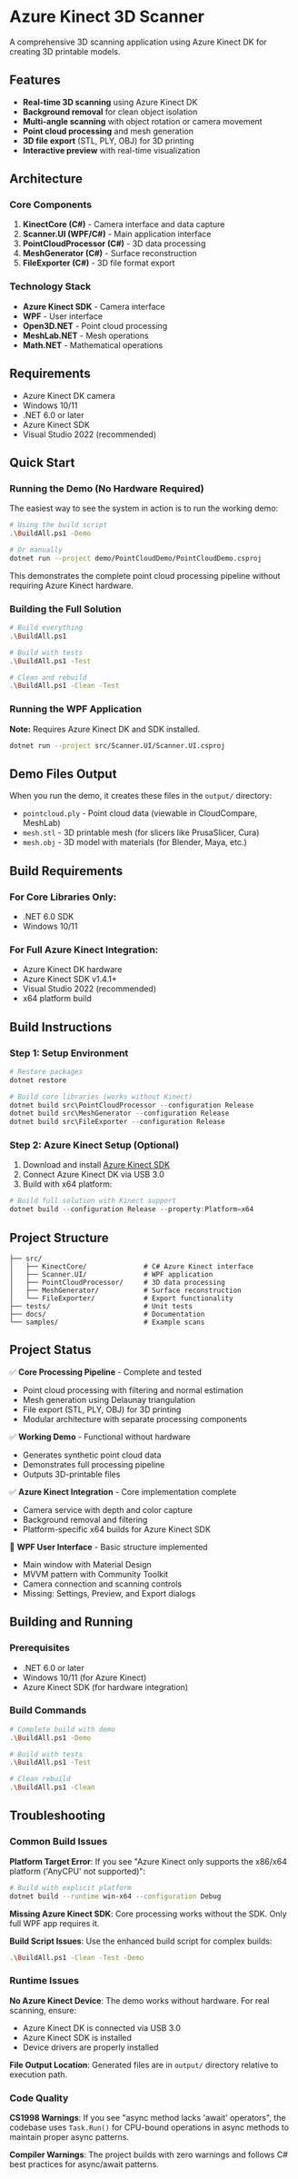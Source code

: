 # Azure Kinect 3D Scanner

A comprehensive 3D scanning application using Azure Kinect DK for creating 3D printable models.

## Features

- **Real-time 3D scanning** using Azure Kinect DK
- **Background removal** for clean object isolation
- **Multi-angle scanning** with object rotation or camera movement
- **Point cloud processing** and mesh generation
- **3D file export** (STL, PLY, OBJ) for 3D printing
- **Interactive preview** with real-time visualization

## Architecture

### Core Components

1. **KinectCore (C#)** - Camera interface and data capture
2. **Scanner.UI (WPF/C#)** - Main application interface
3. **PointCloudProcessor (C#)** - 3D data processing
4. **MeshGenerator (C#)** - Surface reconstruction
5. **FileExporter (C#)** - 3D file format export

### Technology Stack

- **Azure Kinect SDK** - Camera interface
- **WPF** - User interface
- **Open3D.NET** - Point cloud processing
- **MeshLab.NET** - Mesh operations
- **Math.NET** - Mathematical operations

## Requirements

- Azure Kinect DK camera
- Windows 10/11
- .NET 6.0 or later
- Azure Kinect SDK
- Visual Studio 2022 (recommended)

## Quick Start

### Running the Demo (No Hardware Required)

The easiest way to see the system in action is to run the working demo:

```bash
# Using the build script
.\BuildAll.ps1 -Demo

# Or manually
dotnet run --project demo/PointCloudDemo/PointCloudDemo.csproj
```

This demonstrates the complete point cloud processing pipeline without requiring Azure Kinect hardware.

### Building the Full Solution

```bash
# Build everything
.\BuildAll.ps1

# Build with tests
.\BuildAll.ps1 -Test

# Clean and rebuild
.\BuildAll.ps1 -Clean -Test
```

### Running the WPF Application

**Note:** Requires Azure Kinect DK and SDK installed.

```bash
dotnet run --project src/Scanner.UI/Scanner.UI.csproj
```

## Demo Files Output

When you run the demo, it creates these files in the `output/` directory:
- `pointcloud.ply` - Point cloud data (viewable in CloudCompare, MeshLab)
- `mesh.stl` - 3D printable mesh (for slicers like PrusaSlicer, Cura)  
- `mesh.obj` - 3D model with materials (for Blender, Maya, etc.)

## Build Requirements

### For Core Libraries Only:
- .NET 6.0 SDK
- Windows 10/11

### For Full Azure Kinect Integration:
- Azure Kinect DK hardware
- Azure Kinect SDK v1.4.1+
- Visual Studio 2022 (recommended)
- x64 platform build

## Build Instructions

### Step 1: Setup Environment
```powershell
# Restore packages
dotnet restore

# Build core libraries (works without Kinect)
dotnet build src\PointCloudProcessor --configuration Release
dotnet build src\MeshGenerator --configuration Release
dotnet build src\FileExporter --configuration Release
```

### Step 2: Azure Kinect Setup (Optional)
1. Download and install [Azure Kinect SDK](https://docs.microsoft.com/en-us/azure/kinect-dk/sensor-sdk-download)
2. Connect Azure Kinect DK via USB 3.0
3. Build with x64 platform:
```powershell
# Build full solution with Kinect support
dotnet build --configuration Release --property:Platform=x64
```

## Project Structure

```
├── src/
│   ├── KinectCore/              # C# Azure Kinect interface
│   ├── Scanner.UI/              # WPF application
│   ├── PointCloudProcessor/     # 3D data processing
│   ├── MeshGenerator/           # Surface reconstruction
│   └── FileExporter/            # Export functionality
├── tests/                       # Unit tests
├── docs/                        # Documentation
└── samples/                     # Example scans
```

## Project Status

✅ **Core Processing Pipeline** - Complete and tested
- Point cloud processing with filtering and normal estimation
- Mesh generation using Delaunay triangulation
- File export (STL, PLY, OBJ) for 3D printing
- Modular architecture with separate processing components

✅ **Working Demo** - Functional without hardware
- Generates synthetic point cloud data
- Demonstrates full processing pipeline
- Outputs 3D-printable files

✅ **Azure Kinect Integration** - Core implementation complete
- Camera service with depth and color capture
- Background removal and filtering
- Platform-specific x64 builds for Azure Kinect SDK

🔄 **WPF User Interface** - Basic structure implemented
- Main window with Material Design
- MVVM pattern with Community Toolkit
- Camera connection and scanning controls
- Missing: Settings, Preview, and Export dialogs

## Building and Running

### Prerequisites

- .NET 6.0 or later
- Windows 10/11 (for Azure Kinect)
- Azure Kinect SDK (for hardware integration)

### Build Commands

```bash
# Complete build with demo
.\BuildAll.ps1 -Demo

# Build with tests  
.\BuildAll.ps1 -Test

# Clean rebuild
.\BuildAll.ps1 -Clean
```

## Troubleshooting

### Common Build Issues

**Platform Target Error**: If you see "Azure Kinect only supports the x86/x64 platform ('AnyCPU' not supported)":
```bash
# Build with explicit platform
dotnet build --runtime win-x64 --configuration Debug
```

**Missing Azure Kinect SDK**: Core processing works without the SDK. Only full WPF app requires it.

**Build Script Issues**: Use the enhanced build script for complex builds:
```bash
.\BuildAll.ps1 -Clean -Test -Demo
```

### Runtime Issues

**No Azure Kinect Device**: The demo works without hardware. For real scanning, ensure:
- Azure Kinect DK is connected via USB 3.0
- Azure Kinect SDK is installed
- Device drivers are properly installed

**File Output Location**: Generated files are in `output/` directory relative to execution path.

### Code Quality

**CS1998 Warnings**: If you see "async method lacks 'await' operators", the codebase uses `Task.Run()` for CPU-bound operations in async methods to maintain proper async patterns.

**Compiler Warnings**: The project builds with zero warnings and follows C# best practices for async/await patterns.
